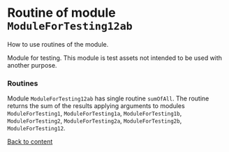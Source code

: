 # Routine of module `ModuleForTesting12ab`

How to use routines of the module.

Module for testing. This module is test assets not intended to be used with another purpose.

### Routines

Module `ModuleForTesting12ab` has single routine `sumOfAll`. The routine returns the sum of the results applying arguments to modules `ModuleForTesting1`, `ModuleForTesting1a`, `ModuleForTesting1b`, `ModuleForTesting2`, `ModuleForTesting2a`, `ModuleForTesting2b`, `ModuleForTesting12`.

[Back to content](./README.md#Tutorials)
